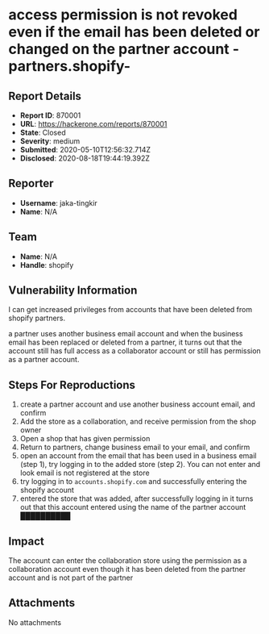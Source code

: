 # access permission is not revoked even if the email has been deleted or changed on the partner account -partners.shopify-

## Report Details
- **Report ID**: 870001
- **URL**: https://hackerone.com/reports/870001
- **State**: Closed
- **Severity**: medium
- **Submitted**: 2020-05-10T12:56:32.714Z
- **Disclosed**: 2020-08-18T19:44:19.392Z

## Reporter
- **Username**: jaka-tingkir
- **Name**: N/A

## Team
- **Name**: N/A
- **Handle**: shopify

## Vulnerability Information
I can get increased privileges from accounts that have been deleted from shopify partners.

a partner uses another business email account and when the business email has been replaced or deleted from a partner, it turns out that the account still has full access as a collaborator account or still has permission as a partner account.

## Steps For Reproductions
1. create a partner account and use another business account email, and confirm
2. Add the store as a collaboration, and receive permission from the shop owner
3. Open a shop that has given permission
4. Return to partners, change business email to your email, and confirm
5. open an account from the email that has been used in a business email (step 1), try logging in to the added store (step 2). You can not enter and look email is not registered at the store
6. try logging in to `accounts.shopify.com` and successfully entering the shopify account
7. entered the store that was added, after successfully logging in it turns out that this account entered using the name of the partner account ██████████

## Impact

The account can enter the collaboration store using the permission as a collaboration account even though it has been deleted from the partner account and is not part of the partner

## Attachments
No attachments
